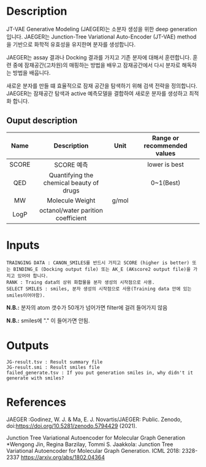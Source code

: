 # Description

JT-VAE Generative Modeling (JAEGER)는 소분자 생성을 위한 deep generation 입니다. JAEGER는 Junction-Tree Variational Auto-Encoder (JT-VAE) method을 기반으로 화학적 유효성을 유지한며 분자를 생성합니다.

JAEGER는 assay 결과나 Docking 결과를 가지고 기존 분자에 대해서 훈련합니다. 훈련 중에 잠재공간(고차원)의 매핑하는 방법을 배우고 잠재공간에서 다시 분자로 해독하는 방법을 배웁니다.

새로운 분자를 만들 떄 효율적으로 잠재 공간을 탐색하기 위해 검색 전략을 정의합니다. JAEGER는 잠재공간 탐색과 active 예측모델을 결합하여 새로운 분자를 생성하고 최적화 합니다.

## Ouput description
|Name|Description|Unit|Range or recommended values|
|:-:|:-:|:-:|:-:|
|SCORE|SCORE 예측||lower is best|
|QED|Quantifying the chemical beauty of drugs||0~1(Best)|
|MW|Molecule Weight|g/mol||
|LogP|octanol/water parition coefficient|||

# Inputs
```
TRAINGING DATA : CANON_SMILES를 반드시 가지고 SCORE (higher is better) 또는 BINDING_E (Docking output file) 또는 AK_E (AKscore2 output file)을 가지고 있어야 합니다.
RANK : Traing data의 상위 화합물을 분자 생성의 시작점으로 사용.
SELECT SMILES : smiles, 분자 생성의 시작점으로 사용(Training data 안에 있는 smiles이어야함).
```
**N.B.:** 분자의 atom 갯수가 50개가 넘어가면 filter에 걸려 들어가지 않음

**N.B.:** smiles에 "." 이 들어가면 안됨.
# Outputs
```
JG-result.tsv : Result summary file
JG-result.smi : Result smiles file
failed_generate.tsv : If you put generation smiles in, why didn't it generate with smiles?
```
# References
JAEGER :Godinez, W. J. & Ma, E. J. Novartis/JAEGER: Public. Zenodo, doi:https://doi.org/10.5281/zenodo.5794429 (2021).

Junction Tree Variational Autoencoder for Molecular Graph Generation\
*Wengong Jin, Regina Barzilay, Tommi S. Jaakkola: Junction Tree Variational Autoencoder for Molecular Graph Generation. ICML 2018: 2328-2337 https://arxiv.org/abs/1802.04364
